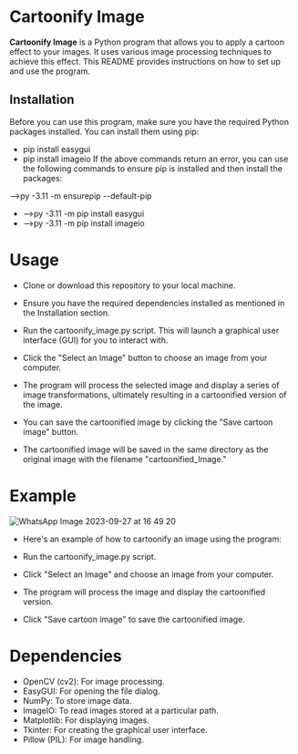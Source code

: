 # Cartoonify Image

**Cartoonify Image** is a Python program that allows you to apply a cartoon effect to your images. It uses various image processing techniques to achieve this effect. This README provides instructions on how to set up and use the program.

## Installation

Before you can use this program, make sure you have the required Python packages installed. You can install them using pip:


- pip install easygui
- pip install imageio
If the above commands return an error, you can use the following commands to ensure pip is installed and then install the packages:

-->py -3.11 -m ensurepip --default-pip
- -->py -3.11 -m pip install easygui
- -->py -3.11 -m pip install imageio

# Usage
- Clone or download this repository to your local machine.

- Ensure you have the required dependencies installed as mentioned in the Installation section.

- Run the cartoonify_image.py script. This will launch a graphical user interface (GUI) for you to interact with.

- Click the "Select an Image" button to choose an image from your computer.

- The program will process the selected image and display a series of image transformations, ultimately resulting in a cartoonified version of the image.

- You can save the cartoonified image by clicking the "Save cartoon image" button.

- The cartoonified image will be saved in the same directory as the original image with the filename "cartoonified_Image."

# Example

![WhatsApp Image 2023-09-27 at 16 49 20](https://github.com/Spraveen8-chary/cartoonify-image/assets/108536707/0aee1c7b-0ac3-4d87-b812-9cfa09abd5a5)

- Here's an example of how to cartoonify an image using the program:

- Run the cartoonify_image.py script.

- Click "Select an Image" and choose an image from your computer.

- The program will process the image and display the cartoonified version.

- Click "Save cartoon image" to save the cartoonified image.

# Dependencies
- OpenCV (cv2): For image processing.
- EasyGUI: For opening the file dialog.
- NumPy: To store image data.
- ImageIO: To read images stored at a particular path.
- Matplotlib: For displaying images.
- Tkinter: For creating the graphical user interface.
- Pillow (PIL): For image handling.
